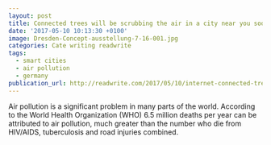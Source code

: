 ```yaml
---
layout: post
title: Connected trees will be scrubbing the air in a city near you soon
date: '2017-05-10 10:13:30 +0100'
image: Dresden-Concept-ausstellung-7-16-001.jpg
categories: Cate writing readwrite
tags:
  - smart cities
  - air pollution
  - germany
publication_url: http://readwrite.com/2017/05/10/internet-connected-trees-are-coming-to-a-city-near-you-cl4/
---
```


Air pollution is a significant problem in many parts of the world. According to the World Health Organization (WHO) 6.5 million deaths per year can be attributed to air pollution, much greater than the number who die from HIV/AIDS, tuberculosis and road injuries combined.

